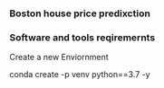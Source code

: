 ### Boston house price predixction 


### Software and tools reqiremernts





Create a new Enviornment

conda create -p venv python==3.7 -y
